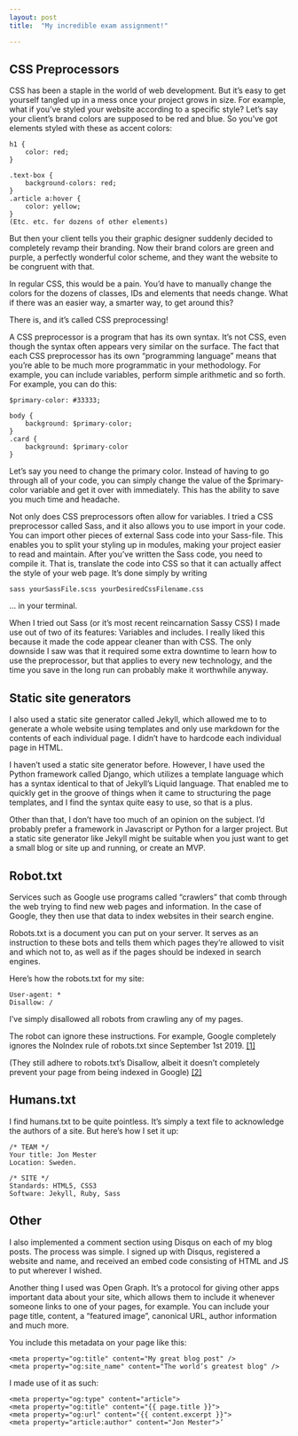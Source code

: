 ```yaml
---
layout: post
title:  "My incredible exam assignment!"

---
```

## CSS Preprocessors
CSS has been a staple in the world of web development. But it’s easy to get yourself tangled up in a mess once your project grows in size. For example, what if you’ve styled your website according to a specific style? Let’s say your client’s brand colors are supposed to be red and blue. So you’ve got elements styled with these as accent colors:

```
h1 {
	color: red;
}

.text-box {
	background-colors: red;
}
.article a:hover {
	color: yellow;
}
(Etc. etc. for dozens of other elements)
```

But then your client tells you their graphic designer suddenly decided to completely revamp their branding. Now their brand colors are green and purple, a perfectly wonderful color scheme, and they want the website to be congruent with that.

In regular CSS, this would be a pain. You’d have to manually change the colors for the dozens of classes, IDs and elements that needs change. What if there was an easier way, a smarter way, to get around this?

There is, and it’s called CSS preprocessing!

A CSS preprocessor is a program that has its own syntax. It’s not CSS, even though the syntax often appears very similar on the surface. The fact that each CSS preprocessor has its own “programming language” means that you’re able to be much more programmatic in your methodology. For example, you can include variables, perform simple arithmetic and so forth. For example, you can do this:

```
$primary-color: #33333;

body {
	background: $primary-color;
}
.card {
	background: $primary-color
}
```

Let’s say you need to change the primary color. Instead of having to go through all of your code, you can simply change the value of the $primary-color variable and get it over with immediately. This has the ability to save you much time and headache.

Not only does CSS preprocessors often allow for variables. I tried a CSS preprocessor called Sass, and it also allows you to use import in your code. You can import other pieces of external Sass code into your Sass-file. This enables you to split your styling up in modules, making your project easier to read and maintain.
After you’ve written the Sass code, you need to compile it. That is, translate the code into CSS so that it can actually affect the style of your web page. It’s done simply by writing 

```
sass yourSassFile.scss yourDesiredCssFilename.css
```

… in your terminal.

When I tried out Sass (or it’s most recent reincarnation Sassy CSS) I made use out of two of its features: Variables and includes. I really liked this because it made the code appear cleaner than with CSS. The only downside I saw was that it required some extra downtime to learn how to use the preprocessor, but that applies to every new technology, and the time you save in the long run can probably make it worthwhile anyway.

## Static site generators
I also used a static site generator called Jekyll, which allowed me to to generate a whole website using templates and only use markdown for the contents of each individual page. I didn’t have to hardcode each individual page in HTML.

I haven’t used a static site generator before. However, I have used the Python framework called Django, which utilizes a template language which has a syntax identical to that of Jekyll’s Liquid language. That enabled me to quickly get in the groove of things when it came to structuring the page templates, and I find the syntax quite easy to use, so that is a plus.

Other than that, I don’t have too much of an opinion on the subject. I’d probably prefer a framework in Javascript or Python for a larger project. But a static site generator like Jekyll might be suitable when you just want to get a small blog or site up and running, or create an MVP.

## Robot.txt
Services such as Google use programs called “crawlers” that comb through the web trying to find new web pages and information.  In the case of Google, they then use that data to index websites in their search engine.

Robots.txt is a document you can put on your server. It serves as an instruction to these bots and tells them which pages they’re allowed to visit and which not to, as well as if the pages should be indexed in search engines. 

Here’s how the robots.txt for my site:

```
User-agent: *
Disallow: /
```

I’ve simply disallowed all robots from crawling any of my pages.

The robot can ignore these instructions. For example, Google completely ignores the NoIndex rule of robots.txt since September 1st 2019. [[1]](https://www.searchenginejournal.com/google-robots-txt-noindex/314961/)

(They still adhere to robots.txt’s Disallow, albeit it doesn’t completely prevent your page from being indexed in Google) [[2]](https://webmasters.googleblog.com/2019/07/a-note-on-unsupported-rules-in-robotstxt.html)

## Humans.txt
I find humans.txt to be quite pointless. It’s  simply a text file to acknowledge the authors of a site. But here’s how I set it up:
```             
/* TEAM */            
Your title: Jon Mester       
Location: Sweden.

/* SITE */                     
Standards: HTML5, CSS3
Software: Jekyll, Ruby, Sass
```


## Other
I also implemented a comment section using Disqus on each of my blog posts. The process was simple. I signed up with Disqus, registered a website and name, and received an embed code  consisting of HTML and JS to put wherever I wished. 
       
                            
Another thing I used was Open Graph. It’s a protocol for giving other apps important data about your site, which allows them to include it whenever someone links to one of your pages, for example. You can include your page title, content, a “featured image”, canonical URL, author information and much more. 

You include this metadata on your page like this:

```
<meta property="og:title" content="My great blog post" />
<meta property="og:site_name" content="The world’s greatest blog" />
```

I made use of it as such:
```
<meta property="og:type" content="article">
<meta property="og:title" content="{{ page.title }}">
<meta property="og:url" content="{{ content.excerpt }}">
<meta property="article:author" content="Jon Mester">’
```
